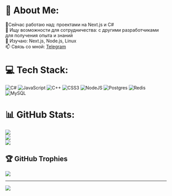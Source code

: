 # 💫 About Me:
🔭Сейчас работаю над: проектами на Next.js и C#  <br>👯 Ищу возможности для сотрудничества: с другими разработчиками для получения опыта и знаний  <br>🌱 Изучаю: Next.js, Node.js, Linux <br>📫 Связь со мной: [Telegram]([https://t.me/Taofi_7])


# 💻 Tech Stack:
![C#](https://img.shields.io/badge/c%23-%23239120.svg?style=flat&logo=csharp&logoColor=white) ![JavaScript](https://img.shields.io/badge/javascript-%23323330.svg?style=flat&logo=javascript&logoColor=%23F7DF1E) ![C++](https://img.shields.io/badge/c++-%2300599C.svg?style=flat&logo=c%2B%2B&logoColor=white) ![CSS3](https://img.shields.io/badge/css3-%231572B6.svg?style=flat&logo=css3&logoColor=white) ![NodeJS](https://img.shields.io/badge/node.js-6DA55F?style=flat&logo=node.js&logoColor=white) ![Postgres](https://img.shields.io/badge/postgres-%23316192.svg?style=flat&logo=postgresql&logoColor=white) ![Redis](https://img.shields.io/badge/redis-%23DD0031.svg?style=flat&logo=redis&logoColor=white) ![MySQL](https://img.shields.io/badge/mysql-4479A1.svg?style=flat&logo=mysql&logoColor=white)
# 📊 GitHub Stats:
![](https://github-readme-stats.vercel.app/api?username=taofi&theme=radical&hide_border=false&include_all_commits=true&count_private=true)<br/>
![](https://nirzak-streak-stats.vercel.app/?user=taofi&theme=radical&hide_border=false)<br/>
![](https://github-readme-stats.vercel.app/api/top-langs/?username=taofi&theme=radical&hide_border=false&include_all_commits=true&count_private=true&layout=compact)

## 🏆 GitHub Trophies
![](https://github-profile-trophy.vercel.app/?username=taofi&theme=radical&no-frame=false&no-bg=true&margin-w=4)

---
[![](https://visitcount.itsvg.in/api?id=taofi&icon=0&color=0)](https://visitcount.itsvg.in)

<!-- Proudly created with GPRM ( https://gprm.itsvg.in ) -->

